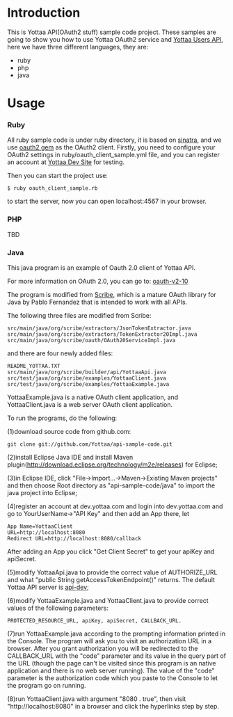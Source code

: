 # Introduction

This is Yottaa API(OAuth2 stuff) sample code project. These samples are going to show you how to use Yottaa OAuth2 service and [Yottaa Users API](https://api.yottaa.com/UserApi.html), here we have three different languages, they are:  

* ruby
* php
* java

# Usage

### Ruby

All ruby sample code is under ruby directory, it is based on [sinatra](http://www.sinatrarb.com/intro), and we use [oauth2 gem](https://github.com/intridea/oauth2) as the OAuth2 client. Firstly, you need to configure your OAuth2 settings in ruby/oauth_client_sample.yml file, and you can register an account at [Yottaa Dev Site](https://dev.yottaa.com) for testing.

Then you can start the project use:

	$ ruby oauth_client_sample.rb
	
to start the server, now you can open localhost:4567 in your browser.


### PHP

TBD

### Java

This java program is an example of Oauth 2.0 client of Yottaa API. 

For more information on OAuth 2.0, you can go to: [oauth-v2-10](http://tools.ietf.org/html/draft-ietf-oauth-v2-10)

The program is modified from [Scribe](https://github.com/fernandezpablo85/scribe-java), 
which is a mature OAuth library for Java by Pablo Fernandez that is intended to work with all APIs.

The following three files are modified from Scribe:

	src/main/java/org/scribe/extractors/JsonTokenExtractor.java
	src/main/java/org/scribe/extractors/TokenExtractor20Impl.java
	src/main/java/org/scribe/oauth/OAuth20ServiceImpl.java

and there are four newly added files:

	README_YOTTAA.TXT
	src/main/java/org/scribe/builder/api/YottaaApi.java
	src/test/java/org/scribe/examples/YottaaClient.java
	src/test/java/org/scribe/examples/YottaaExample.java

YottaaExample.java is a native OAuth client application, and YottaaClient.java is a web server OAuth client application.

To run the programs, do the following:

(1)download source code from github.com:

	git clone git://github.com/Yottaa/api-sample-code.git

(2)install Eclipse Java IDE and install Maven plugin(http://download.eclipse.org/technology/m2e/releases) for Eclipse;

(3)in Eclipse IDE, click "File->Import...->Maven->Existing Maven projects" and then choose Root directory as "api-sample-code/java" to import the java project into Eclipse; 

(4)register an account at dev.yottaa.com and login into dev.yottaa.com and go to YourUserName->"API Key" and then add an App there, let

	App Name=YottaaClient
	URL=http://localhost:8080
	Redirect URL=http://localhost:8080/callback

After adding an App you click "Get Client Secret" to get your apiKey and apiSecret.

(5)modify YottaaApi.java to provide the correct value of AUTHORIZE_URL and what "public String getAccessTokenEndpoint()" returns.
The default Yottaa API server is [api-dev](https://api-dev.yottaa.com);

(6)modify YottaaExample.java and YottaaClient.java to provide correct values of the following parameters:

	PROTECTED_RESOURCE_URL, apiKey, apiSecret, CALLBACK_URL.

(7)run YottaaExample.java according to the prompting information printed in the Console. The program will ask you to visit an authorization URL in a browser.
After you grant authorization you will be redirected to the CALLBACK_URL with the "code" parameter and its value in the query part of the URL
(though the page can't be visited since this program is an native application and there is no web server running). The value of the "code" parameter 
is the authorization code which you paste to the Console to let the program go on running.

(8)run YottaaClient.java with argument "8080 . true", then visit "http://localhost:8080" in a browser and click the hyperlinks step by step.






